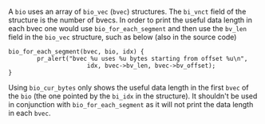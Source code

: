 A `bio` uses an array of `bio_vec` (`bvec`) structures. The `bi_vnct` field of the structure is the number of bvecs. In order to print the useful data length in each bvec one would use `bio_for_each_segment` and then use the `bv_len` field in the `bio_vec` structure, such as below (also in the source code)

    bio_for_each_segment(bvec, bio, idx) {
            pr_alert("bvec %u uses %u bytes starting from offset %u\n",
                          idx, bvec->bv_len, bvec->bv_offset);
    }

Using `bio_cur_bytes` only shows the useful data length in the first `bvec` of the `bio` (the one pointed by the `bi_idx` in the structure). It shouldn't be used in conjunction with `bio_for_each_segment` as it will not print the data length in each `bvec`.
